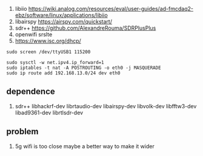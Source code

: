 

1. libiio https://wiki.analog.com/resources/eval/user-guides/ad-fmcdaq2-ebz/software/linux/applications/libiio
2. libairspy https://airspy.com/quickstart/
3. sdr++ https://github.com/AlexandreRouma/SDRPlusPlus
4. openwifi srslte 
5. https://www.isc.org/dhcp/

```
sudo screen /dev/ttyUSB1 115200

sudo sysctl -w net.ipv4.ip_forward=1
sudo iptables -t nat -A POSTROUTING -o eth0 -j MASQUERADE
sudo ip route add 192.168.13.0/24 dev eth0 
```

## dependence 
1. sdr++ libhackrf-dev librtaudio-dev libairspy-dev libvolk-dev libfftw3-dev libad9361-dev librtlsdr-dev

## problem 
1. 5g wifi is too close maybe a better way to make it wider 